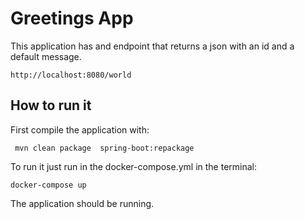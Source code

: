 # Greetings App
This application has and endpoint that returns a json with an id and a default message.

```
http://localhost:8080/world
```
## How to run it 

First compile the application with: 

```
 mvn clean package  spring-boot:repackage 
```

To run it just run in the docker-compose.yml in the terminal: 

```
docker-compose up
```
The application should be running.

